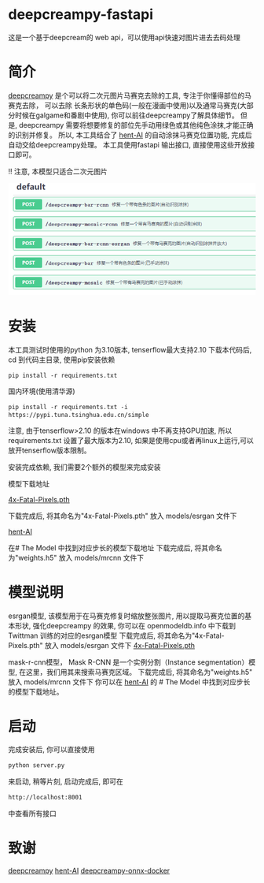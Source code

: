 # deepcreampy-fastapi
这是一个基于deepcream的 web api，可以使用api快速对图片进去去码处理

# 简介
<a target="_blank"  href="https://github.com/cookieY/DeepCreamPy">deepcreampy</a> 是个可以将二次元图片马赛克去除的工具, 专注于你懂得部位的马赛克去除， 可以去除 长条形状的单色码(一般在漫画中使用)以及通常马赛克(大部分时候在galgame和番剧中使用), 你可以前往deepcreampy了解具体细节。 
但是, deepcreampy 需要将想要修复的部位先手动用绿色或其他纯色涂抹,才能正确的识别并修复。 所以, 本工具结合了 <a href="https://github.com/natethegreate/hent-AI">hent-AI</a> 的自动涂抹马赛克位置功能, 完成后自动交给deepcreampy处理。
本工具使用fastapi 输出接口, 直接使用这些开放接口即可。

!! 注意, 本模型只适合二次元图片

![api 接口](https://raw.githubusercontent.com/fajlkdsjfajdf/deepcreampy-fastapi/main/images/api.png)


# 安装
本工具测试时使用的python 为3.10版本, tenserflow最大支持2.10
下载本代码后, cd 到代码主目录, 使用pip安装依赖

```pip copy
pip install -r requirements.txt
```
国内环境(使用清华源)
```pip copy
pip install -r requirements.txt -i https://pypi.tuna.tsinghua.edu.cn/simple
```
注意, 由于tenserflow>2.10 的版本在windows 中不再支持GPU加速, 所以requirements.txt 设置了最大版本为2.10, 如果是使用cpu或者再linux上运行,可以放开tenserflow版本限制。

安装完成依赖, 我们需要2个额外的模型来完成安装

模型下载地址

<a href="https://openmodeldb.info/models/4x-Fatal-Pixels">4x-Fatal-Pixels.pth</a>

下载完成后, 将其命名为"4x-Fatal-Pixels.pth" 放入 models/esrgan 文件下

<a href="https://github.com/natethegreate/hent-AI">hent-AI</a>

在# The Model 中找到对应步长的模型下载地址
下载完成后, 将其命名为"weights.h5" 放入 models/mrcnn 文件下

# 模型说明
esrgan模型, 该模型用于在马赛克修复时缩放整张图片, 用以提取马赛克位置的基本形状, 强化deepcreampy 的效果, 你可以在 openmodeldb.info 中下载到 Twittman 训练的对应的esrgan模型
下载完成后, 将其命名为"4x-Fatal-Pixels.pth" 放入 models/esrgan 文件下
<a href="https://openmodeldb.info/models/4x-Fatal-Pixels">4x-Fatal-Pixels.pth</a>

mask-r-cnn模型， Mask R-CNN 是一个实例分割（Instance segmentation）模型, 在这里，我们用其来搜索马赛克区域。
下载完成后, 将其命名为"weights.h5" 放入 models/mrcnn 文件下
你可以在 <a href="https://github.com/natethegreate/hent-AI">hent-AI</a> 的 # The Model 中找到对应步长的模型下载地址。

# 启动
完成安装后, 你可以直接使用 
```python copy
python server.py
```
来启动, 稍等片刻, 启动完成后, 即可在 
```html copy
http://localhost:8001
```
中查看所有接口

# 致谢
<a target="_blank"  href="https://github.com/cookieY/DeepCreamPy">deepcreampy</a>
<a target="_blank"  href="https://github.com/natethegreate/hent-AI">hent-AI</a>
<a target="_blank"  href="https://github.com/nanoskript/deepcreampy-onnx-docker">deepcreampy-onnx-docker</a>

